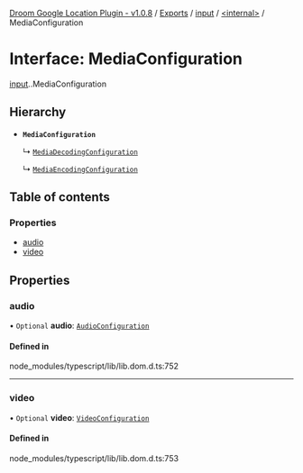 [Droom Google Location Plugin - v1.0.8](../README.md) / [Exports](../modules.md) / [input](../modules/input.md) / [<internal\>](../modules/input._internal_.md) / MediaConfiguration

# Interface: MediaConfiguration

[input](../modules/input.md).[<internal>](../modules/input._internal_.md).MediaConfiguration

## Hierarchy

- **`MediaConfiguration`**

  ↳ [`MediaDecodingConfiguration`](input._internal_.MediaDecodingConfiguration.md)

  ↳ [`MediaEncodingConfiguration`](input._internal_.MediaEncodingConfiguration.md)

## Table of contents

### Properties

- [audio](input._internal_.MediaConfiguration.md#audio)
- [video](input._internal_.MediaConfiguration.md#video)

## Properties

### audio

• `Optional` **audio**: [`AudioConfiguration`](input._internal_.AudioConfiguration.md)

#### Defined in

node_modules/typescript/lib/lib.dom.d.ts:752

___

### video

• `Optional` **video**: [`VideoConfiguration`](input._internal_.VideoConfiguration.md)

#### Defined in

node_modules/typescript/lib/lib.dom.d.ts:753
